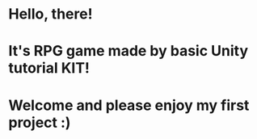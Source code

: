 # Hello, there!
# It's RPG game made by basic Unity tutorial KIT!
# Welcome and please enjoy my first project :)
